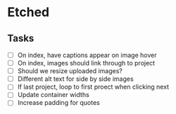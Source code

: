 # Etched


## Tasks
- [ ] On index, have captions appear on image hover
- [ ] On index, images should link through to project
- [ ] Should we resize uploaded images?
- [ ] Different alt text for side by side images
- [ ] If last project, loop to first proect when clicking next
- [ ] Update container widths
- [ ] Increase padding for quotes